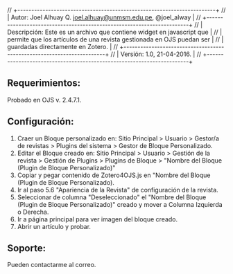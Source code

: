 // +-----------------------------------------------------------------------+
// | Autor: Joel Alhuay Q. <joel.alhuay@unmsm.edu.pe>, @joel_alway	   |
// +-----------------------------------------------------------------------+
// | Descripción: Este es un archivo que contiene widget en javascript que |
// | permite que los artículos de una revista gestionada en OJS puedan ser |
// | guardadas directamente en Zotero.                                     |
// +-----------------------------------------------------------------------+
// | Versión: 1.0, 21-04-2016.						   |
// +-----------------------------------------------------------------------+

Requerimientos:
--------------
Probado en OJS v. 2.4.7.1.


Configuración:
-------------
1. Craer un Bloque personalizado en: Sitio Principal > Usuario > Gestor/a de revistas > Plugins del sistema > Gestor de Bloque Personalizado.
2. Editar el Bloque creado en: Sitio Principal > Usuario > Gestión de la revista > Gestión de Plugins > Plugins de Bloque > "Nombre del Bloque (Plugin de Bloque Personalizado)"
3. Copiar y pegar contenido de Zotero4OJS.js en "Nombre del Bloque (Plugin de Bloque Personalizado).
4. Ir al paso 5.6 "Apariencia de la Revista" de configuración de la revista.
5. Seleccionar de columna "Deseleccionado" el "Nombre del Bloque (Plugin de Bloque Personalizado)" creado y mover a Columna Izquierda o Derecha.
6. Ir a página principal para ver imagen del bloque creado.
7. Abrir un artículo y probar.

Soporte:
-------
Pueden contactarme al correo.
